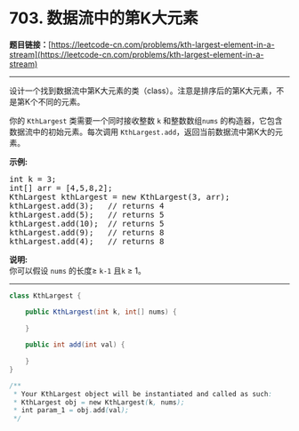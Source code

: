 # 703. 数据流中的第K大元素

**题目链接：**[https://leetcode-cn.com/problems/kth-largest-element-in-a-stream](https://leetcode-cn.com/problems/kth-largest-element-in-a-stream)

---

<div class="content__1Y2H">
 <div class="notranslate">
  <p>设计一个找到数据流中第K大元素的类（class）。注意是排序后的第K大元素，不是第K个不同的元素。</p> 
  <p>你的&nbsp;<code>KthLargest</code>&nbsp;类需要一个同时接收整数&nbsp;<code>k</code> 和整数数组<code>nums</code>&nbsp;的构造器，它包含数据流中的初始元素。每次调用&nbsp;<code>KthLargest.add</code>，返回当前数据流中第K大的元素。</p> 
  <p><strong>示例:</strong></p> 
  <pre class="language-text">int k = 3;
int[] arr = [4,5,8,2];
KthLargest kthLargest = new KthLargest(3, arr);
kthLargest.add(3);&nbsp; &nbsp;// returns 4
kthLargest.add(5);&nbsp; &nbsp;// returns 5
kthLargest.add(10);&nbsp; // returns 5
kthLargest.add(9);&nbsp; &nbsp;// returns 8
kthLargest.add(4);&nbsp; &nbsp;// returns 8
</pre> 
  <p><strong>说明: </strong><br> 你可以假设&nbsp;<code>nums</code>&nbsp;的长度≥&nbsp;<code>k-1</code>&nbsp;且<code>k</code> ≥&nbsp;1。</p> 
 </div>
</div>

---

```java
class KthLargest {

    public KthLargest(int k, int[] nums) {
        
    }
    
    public int add(int val) {
        
    }
}

/**
 * Your KthLargest object will be instantiated and called as such:
 * KthLargest obj = new KthLargest(k, nums);
 * int param_1 = obj.add(val);
 */
```